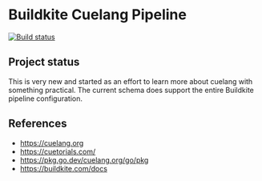 # Buildkite Cuelang Pipeline

[![Build status](https://badge.buildkite.com/9455999265040531f66fa22f148e9a10e268e5bd7b1365c80d.svg)](https://buildkite.com/jkasky/buildkite-cue-main)

## Project status
This is very new and started as an effort to learn more about cuelang with
something practical. The current schema does support the entire Buildkite
pipeline configuration.

## References

* https://cuelang.org
* https://cuetorials.com/
* https://pkg.go.dev/cuelang.org/go/pkg
* https://buildkite.com/docs
